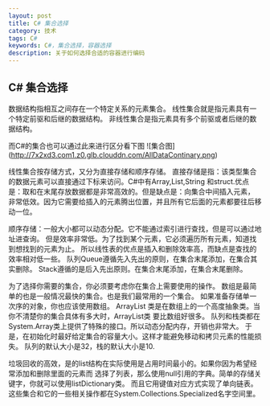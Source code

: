 ```yaml
---
layout: post 
title: C# 集合选择
category: 技术
tags: C#
keywords: C#，集合选择，容器选择
description: 关于如何选择合适的容器进行编码
---
```


C# 集合选择
----------
数据结构指相互之间存在一个特定关系的元素集合。
线性集合就是指元素具有一个特定前驱和后继的数据结构。
非线性集合是指元素具有多个前驱或者后继的数据结构。

而C#的集合也可以通过此来进行区分看下图
![集合图] (http://7x2xd3.com1.z0.glb.clouddn.com/AllDataContinary.png)

线性集合按存储方式，又分为直接存储和顺序存储。
直接存储是指：该类型集合的数据元素可以直接通过下标来访问。C#中有Array,List,String
和struct.优点是：取和在末尾存放数据都是非常高效的。但是缺点是：向集合中间插入元素，
非常低效。因为它需要给插入的元素腾出位置，并且所有它后面的元素都要往后移动一位。

顺序存储：一般大小都可以动态分配。它不能通过索引进行查找，但是可以通过地址进查询。
但是效率非常低。为了找到某个元素，它必须遍历所有元素，知道找到想找到的元素为止。
所以线性表的优点是插入和删除效率高，而缺点是查找的效率相对低一些。
队列Queue<T>遵循先入先出的原则，在集合末尾添加，在集合其实删除。
Stack<T>遵循的是后入先出原则。在集合末尾添加，在集合末尾删除。

为了选择你需要的集合，你必须要考虑你在集合上需要使用的操作。
数组是最简单的也是一般情况最快的集合。也是我们最常用的一个集合。
如果准备存储单一次序的对象，你也应该使用数组。
ArrayList 类是在数组上的一个高度抽象类。当你不清楚你的集合具体有多大时，ArrayList类
要比数组好很多。
队列和栈类都在System.Array类上提供了特殊的接口。所以动态分配内存，开销也非常大。
于是，在初始化时最好给定集合的容量大小。这样才能避免移动和拷贝元素的性能损失。
队列的默认大小是32，栈的默认大小是10.

垃圾回收的高效，是的list结构在实际使用是占用时间最小的。如果你因为希望经常添加和删除里面的元素而
选择了列表，那么使用null引用的字典。简单的存储关键字，你就可以使用listDictionary类。
而且它用键值对应方式实现了单向链表。这些集合和它的一些相关操作都在System.Collections.Specialized名字空间里。



